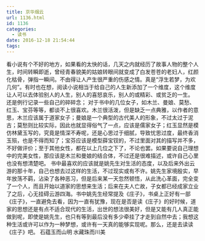 ```yaml
---
title: 京华烟云
url: 1136.html
id: 1136
categories:
  - 读书
date: 2016-12-18 21:54:44
tags:
---
```


看小说有个不好的地方，如果看的太快的话，几天之内就经历了故事人物的整个人生，时间转瞬即逝，曾经青春貌美的姑娘转眼间就变成了白发苍苍的老妇人，红颜化枯骨，弹指一瞬间。不由得让人产生很严重的伤感之情。真是“浮生若梦，为欢几何”。有时也在想，阅读小说相当于给自己的人生新添加了一个维度，这个维度让人可以去体验别人的人生，别人的喜怒哀乐，别人的或精彩、或贫乏的一生。 还是例行记录一些自己的碎碎念； 对于书中的几位女子，如木兰、曼娘、莫愁、红玉、宝芬等等，都谈不上很喜欢。木兰很活泼，但是缺乏一点典雅，以作者的意思，木兰应该属于道家女子；曼娘是一个典型的古代美人的形象，不过太过于泥古；莫愁则比较实际，因此也就显得俗气了一点，应该是儒家女子；红玉显然是模仿林黛玉写的，究竟是情深不寿呢，还是心思过于细腻，导致忧思过度，最终香消玉殒，也是不得而知了；宝芬应该是模型薛宝钗的，不过里面对其的描写并不多，不好做评价；至于其他女性，都在以上几位之下了，不论也罢。如果要说自己理想中的完美女性，那应该是木兰和曼娘的结合体，不过还是很难描述，或许自己心里也没有想清楚吧。 书中最喜欢的应该就是姚先生对生活的态度，以及后来外出云游的那十年，自己也想去过这样的生活，不过现实或有不许。姚先生家境殷实，早年放荡不羁，沾染了各种恶习，但是后来某一天忽然顿悟，从此洗心革面，完全变了一个人，而且开始以道家的思想来生活；后来在夫人亡故，子女都已经成家立业了之后，心无挂碍云游四海。书中姚先生经常提及《庄子》，书桌上正好有一部《庄子》，一直避免去看，因为一直有犹豫，现在是否是读《庄子》的好时候，道家的思想还是有点不适合现代的生活，出世的想法很美好，但是又能有几人真正能做到呢，即使是姚先生，也只有等到最后没有多少牵挂了才走到自然中去；我想这种生活或许可以作为一种梦想，或许有一天真的能够实现呢。那么，还是去读读《庄子》吧。 石蕴玉而山明 水藏珠而川美